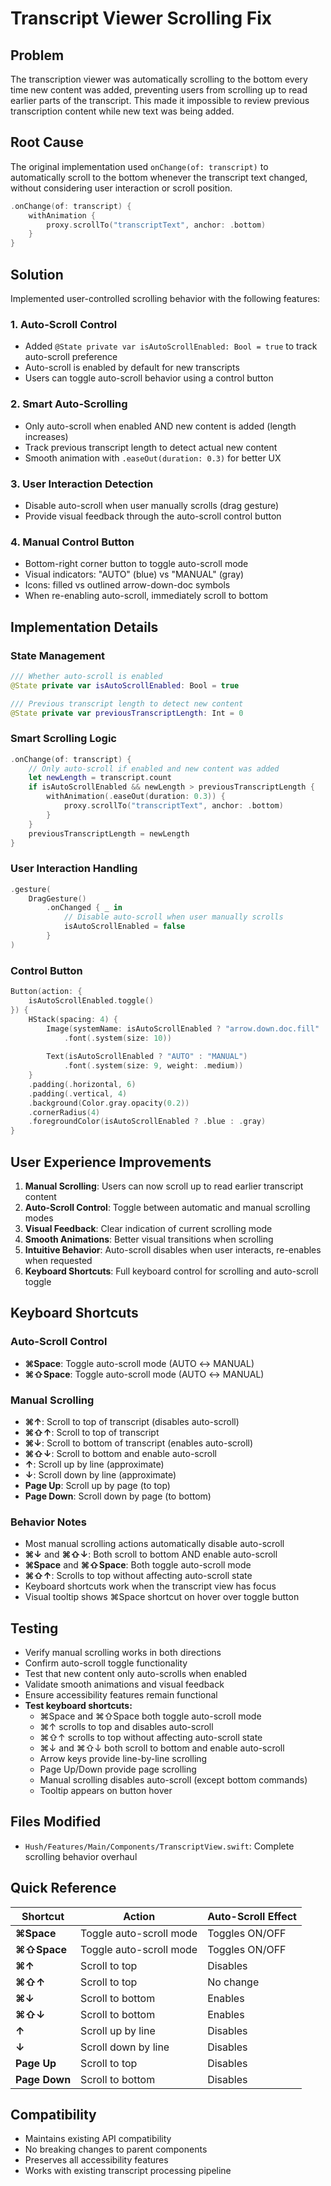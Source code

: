 # Transcript Viewer Scrolling Fix

## Problem
The transcription viewer was automatically scrolling to the bottom every time new content was added, preventing users from scrolling up to read earlier parts of the transcript. This made it impossible to review previous transcription content while new text was being added.

## Root Cause
The original implementation used `onChange(of: transcript)` to automatically scroll to the bottom whenever the transcript text changed, without considering user interaction or scroll position.

```swift
.onChange(of: transcript) {
    withAnimation {
        proxy.scrollTo("transcriptText", anchor: .bottom)
    }
}
```

## Solution
Implemented user-controlled scrolling behavior with the following features:

### 1. Auto-Scroll Control
- Added `@State private var isAutoScrollEnabled: Bool = true` to track auto-scroll preference
- Auto-scroll is enabled by default for new transcripts
- Users can toggle auto-scroll behavior using a control button

### 2. Smart Auto-Scrolling
- Only auto-scroll when enabled AND new content is added (length increases)
- Track previous transcript length to detect actual new content
- Smooth animation with `.easeOut(duration: 0.3)` for better UX

### 3. User Interaction Detection
- Disable auto-scroll when user manually scrolls (drag gesture)
- Provide visual feedback through the auto-scroll control button

### 4. Manual Control Button
- Bottom-right corner button to toggle auto-scroll mode
- Visual indicators: "AUTO" (blue) vs "MANUAL" (gray)
- Icons: filled vs outlined arrow-down-doc symbols
- When re-enabling auto-scroll, immediately scroll to bottom

## Implementation Details

### State Management
```swift
/// Whether auto-scroll is enabled
@State private var isAutoScrollEnabled: Bool = true

/// Previous transcript length to detect new content
@State private var previousTranscriptLength: Int = 0
```

### Smart Scrolling Logic
```swift
.onChange(of: transcript) {
    // Only auto-scroll if enabled and new content was added
    let newLength = transcript.count
    if isAutoScrollEnabled && newLength > previousTranscriptLength {
        withAnimation(.easeOut(duration: 0.3)) {
            proxy.scrollTo("transcriptText", anchor: .bottom)
        }
    }
    previousTranscriptLength = newLength
}
```

### User Interaction Handling
```swift
.gesture(
    DragGesture()
        .onChanged { _ in
            // Disable auto-scroll when user manually scrolls
            isAutoScrollEnabled = false
        }
)
```

### Control Button
```swift
Button(action: {
    isAutoScrollEnabled.toggle()
}) {
    HStack(spacing: 4) {
        Image(systemName: isAutoScrollEnabled ? "arrow.down.doc.fill" : "arrow.down.doc")
            .font(.system(size: 10))
        
        Text(isAutoScrollEnabled ? "AUTO" : "MANUAL")
            .font(.system(size: 9, weight: .medium))
    }
    .padding(.horizontal, 6)
    .padding(.vertical, 4)
    .background(Color.gray.opacity(0.2))
    .cornerRadius(4)
    .foregroundColor(isAutoScrollEnabled ? .blue : .gray)
}
```

## User Experience Improvements

1. **Manual Scrolling**: Users can now scroll up to read earlier transcript content
2. **Auto-Scroll Control**: Toggle between automatic and manual scrolling modes
3. **Visual Feedback**: Clear indication of current scrolling mode
4. **Smooth Animations**: Better visual transitions when scrolling
5. **Intuitive Behavior**: Auto-scroll disables when user interacts, re-enables when requested
6. **Keyboard Shortcuts**: Full keyboard control for scrolling and auto-scroll toggle

## Keyboard Shortcuts

### Auto-Scroll Control
- **⌘Space**: Toggle auto-scroll mode (AUTO ↔ MANUAL)
- **⌘⇧Space**: Toggle auto-scroll mode (AUTO ↔ MANUAL)

### Manual Scrolling
- **⌘↑**: Scroll to top of transcript (disables auto-scroll)
- **⌘⇧↑**: Scroll to top of transcript
- **⌘↓**: Scroll to bottom of transcript (enables auto-scroll)
- **⌘⇧↓**: Scroll to bottom and enable auto-scroll
- **↑**: Scroll up by line (approximate)
- **↓**: Scroll down by line (approximate)
- **Page Up**: Scroll up by page (to top)
- **Page Down**: Scroll down by page (to bottom)

### Behavior Notes
- Most manual scrolling actions automatically disable auto-scroll
- **⌘↓** and **⌘⇧↓**: Both scroll to bottom AND enable auto-scroll
- **⌘Space** and **⌘⇧Space**: Both toggle auto-scroll mode
- **⌘⇧↑**: Scrolls to top without affecting auto-scroll state
- Keyboard shortcuts work when the transcript view has focus
- Visual tooltip shows ⌘Space shortcut on hover over toggle button

## Testing
- Verify manual scrolling works in both directions
- Confirm auto-scroll toggle functionality
- Test that new content only auto-scrolls when enabled
- Validate smooth animations and visual feedback
- Ensure accessibility features remain functional
- **Test keyboard shortcuts:**
  - ⌘Space and ⌘⇧Space both toggle auto-scroll mode
  - ⌘↑ scrolls to top and disables auto-scroll
  - ⌘⇧↑ scrolls to top without affecting auto-scroll state
  - ⌘↓ and ⌘⇧↓ both scroll to bottom and enable auto-scroll
  - Arrow keys provide line-by-line scrolling
  - Page Up/Down provide page scrolling
  - Manual scrolling disables auto-scroll (except bottom commands)
  - Tooltip appears on button hover

## Files Modified
- `Hush/Features/Main/Components/TranscriptView.swift`: Complete scrolling behavior overhaul

## Quick Reference

| Shortcut | Action | Auto-Scroll Effect |
|----------|--------|-------------------|
| **⌘Space** | Toggle auto-scroll mode | Toggles ON/OFF |
| **⌘⇧Space** | Toggle auto-scroll mode | Toggles ON/OFF |
| **⌘↑** | Scroll to top | Disables |
| **⌘⇧↑** | Scroll to top | No change |
| **⌘↓** | Scroll to bottom | Enables |
| **⌘⇧↓** | Scroll to bottom | Enables |
| **↑** | Scroll up by line | Disables |
| **↓** | Scroll down by line | Disables |
| **Page Up** | Scroll to top | Disables |
| **Page Down** | Scroll to bottom | Disables |

## Compatibility
- Maintains existing API compatibility
- No breaking changes to parent components
- Preserves all accessibility features
- Works with existing transcript processing pipeline